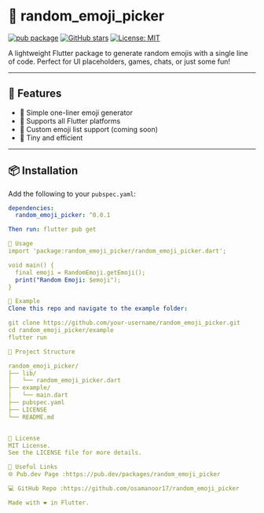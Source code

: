 # 🧩 random_emoji_picker

[![pub package](https://img.shields.io/pub/v/random_emoji_picker.svg)](https://pub.dev/packages/random_emoji_picker)
[![GitHub stars](https://img.shields.io/github/stars/your-username/random_emoji_picker?style=social)](https://github.com/your-username/random_emoji_picker)
[![License: MIT](https://img.shields.io/badge/License-MIT-yellow.svg)](LICENSE)

A lightweight Flutter package to generate random emojis with a single line of code. Perfect for UI placeholders, games, chats, or just some fun!

---

## 🚀 Features

- 🔹 Simple one-liner emoji generator
- 🔹 Supports all Flutter platforms
- 🔹 Custom emoji list support (coming soon)
- 🔹 Tiny and efficient

---

## 📦 Installation

Add the following to your `pubspec.yaml`:

```yaml
dependencies:
  random_emoji_picker: ^0.0.1

Then run: flutter pub get

🧪 Usage
import 'package:random_emoji_picker/random_emoji_picker.dart';

void main() {
  final emoji = RandomEmoji.getEmoji();
  print("Random Emoji: $emoji");
}

🎯 Example
Clone this repo and navigate to the example folder:

git clone https://github.com/your-username/random_emoji_picker.git
cd random_emoji_picker/example
flutter run

📁 Project Structure

random_emoji_picker/
├── lib/
│   └── random_emoji_picker.dart
├── example/
│   └── main.dart
├── pubspec.yaml
├── LICENSE
└── README.md


📃 License
MIT License.
See the LICENSE file for more details.

🔗 Useful Links
🌐 Pub.dev Page :https://pub.dev/packages/random_emoji_picker

💻 GitHub Repo :https://github.com/osamanoor17/random_emoji_picker

Made with ❤️ in Flutter.
